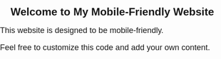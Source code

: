 
<!DOCTYPE html>
<html lang="en">
<head>
  <meta charset="UTF-8">
  <meta name="viewport" content="width=device-width, initial-scale=1.0">
  <title>Mobile-Friendly Website</title>
  <style>
    /* CSS Styles for Mobile-Friendly Design */
    body {
      font-family: Arial, sans-serif;
      margin: 0;
      padding: 0;
    }

    .container {
      max-width: 100%;
      padding: 20px;
    }

    h1 {
      font-size: 24px;
      text-align: center;
    }

    p {
      font-size: 18px;
    }
  </style>
</head>
<body>
  <div class="container">
    <h1>Welcome to My Mobile-Friendly Website</h1>
    <p>This website is designed to be mobile-friendly.</p>
    <p>Feel free to customize this code and add your own content.</p>
  </div>
</body>
</html>
